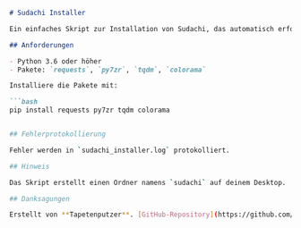 ```markdown
# Sudachi Installer

Ein einfaches Skript zur Installation von Sudachi, das automatisch erforderliche Dateien und Firmware herunterlädt und installiert.

## Anforderungen

- Python 3.6 oder höher
- Pakete: `requests`, `py7zr`, `tqdm`, `colorama`

Installiere die Pakete mit:

```bash
pip install requests py7zr tqdm colorama


## Fehlerprotokollierung

Fehler werden in `sudachi_installer.log` protokolliert.

## Hinweis

Das Skript erstellt einen Ordner namens `sudachi` auf deinem Desktop.

## Danksagungen

Erstellt von **Tapetenputzer**. [GitHub-Repository](https://github.com/Justinzzz69).
```
